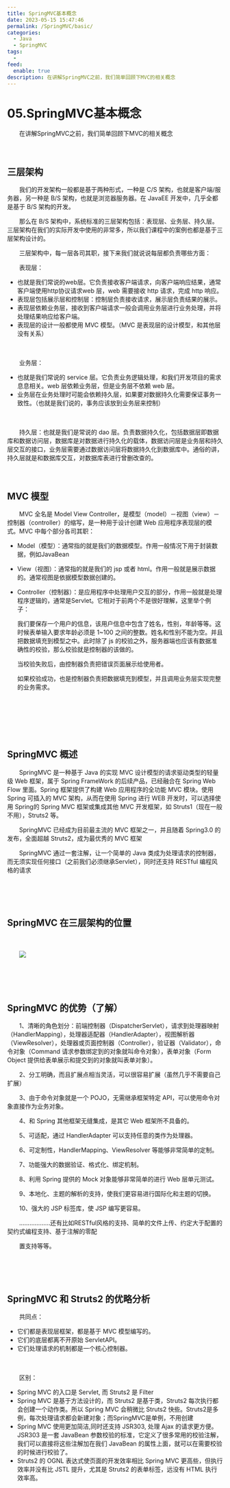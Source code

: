 ```yaml
---
title: SpringMVC基本概念
date: 2023-05-15 15:47:46
permalink: /SpringMVC/basic/
categories:
  - Java
  - SpringMVC
tags:
  - 
feed:
  enable: true
description: 在讲解SpringMVC之前，我们简单回顾下MVC的相关概念
---
```

# 05.SpringMVC基本概念

　　在讲解SpringMVC之前，我们简单回顾下MVC的相关概念
<!-- more -->
　　‍

## 三层架构

　　我们的开发架构一般都是基于两种形式，一种是 C/S 架构，也就是客户端/服务器，另一种是 B/S 架构，也就是浏览器服务器。在 JavaEE 开发中，几乎全都是基于 B/S 架构的开发。

　　那么在 B/S 架构中，系统标准的三层架构包括：表现层、业务层、持久层。三层架构在我们的实际开发中使用的非常多，所以我们课程中的案例也都是基于三层架构设计的。

　　三层架构中，每一层各司其职，接下来我们就说说每层都负责哪些方面：

　　表现层：

* 也就是我们常说的web层。它负责接收客户端请求，向客户端响应结果，通常客户端使用http协议请求web 层，web 需要接收 http 请求，完成 http 响应。
* 表现层包括展示层和控制层：控制层负责接收请求，展示层负责结果的展示。
* 表现层依赖业务层，接收到客户端请求一般会调用业务层进行业务处理，并将处理结果响应给客户端。
* 表现层的设计一般都使用 MVC 模型。（MVC 是表现层的设计模型，和其他层没有关系）

　　‍

　　业务层：

* 也就是我们常说的 service 层。它负责业务逻辑处理，和我们开发项目的需求息息相关。web 层依赖业务层，但是业务层不依赖 web 层。
* 业务层在业务处理时可能会依赖持久层，如果要对数据持久化需要保证事务一致性。（也就是我们说的，事务应该放到业务层来控制）

　　‍

　　持久层：也就是我们是常说的 dao 层。负责数据持久化，包括数据层即数据库和数据访问层，数据库是对数据进行持久化的载体，数据访问层是业务层和持久层交互的接口，业务层需要通过数据访问层将数据持久化到数据库中。通俗的讲，持久层就是和数据库交互，对数据库表进行曾删改查的。

　　‍

## MVC 模型

　　MVC 全名是 Model View Controller，是模型（model）－视图（view）－控制器（controller）的缩写，是一种用于设计创建 Web 应用程序表现层的模式。MVC 中每个部分各司其职：

* Model（模型）：通常指的就是我们的数据模型。作用一般情况下用于封装数据，例如JavaBean
* View（视图）：通常指的就是我们的 jsp 或者 html。作用一般就是展示数据的。通常视图是依据模型数据创建的。
* Controller（控制器）：是应用程序中处理用户交互的部分，作用一般就是处理程序逻辑的，通常是Servlet。它相对于前两个不是很好理解，这里举个例子：

  我们要保存一个用户的信息，该用户信息中包含了姓名，性别，年龄等等。这时候表单输入要求年龄必须是 1~100 之间的整数。姓名和性别不能为空。并且把数据填充到模型之中。此时除了 js 的校验之外，服务器端也应该有数据准确性的校验，那么校验就是控制器的该做的。

  当校验失败后，由控制器负责把错误页面展示给使用者。

  如果校验成功，也是控制器负责把数据填充到模型，并且调用业务层实现完整的业务需求。

　　‍

　　‍

　　‍

## SpringMVC 概述

　　SpringMVC 是一种基于 Java 的实现 MVC 设计模型的请求驱动类型的轻量级 Web 框架，属于 Spring FrameWork 的后续产品，已经融合在 Spring Web Flow 里面。Spring 框架提供了构建 Web 应用程序的全功能 MVC 模块。使用 Spring 可插入的 MVC 架构，从而在使用 Spring 进行 WEB 开发时，可以选择使用 Spring的 Spring MVC 框架或集成其他 MVC 开发框架，如 Struts1（现在一般不用），Struts2 等。

　　SpringMVC 已经成为目前最主流的 MVC 框架之一，并且随着 Spring3.0 的发布，全面超越 Struts2，成为最优秀的 MVC 框架

　　SpringMVC 通过一套注解，让一个简单的 Java 类成为处理请求的控制器，而无须实现任何接口（之前我们必须继承Servlet），同时还支持 RESTful 编程风格的请求

　　‍

　　‍

## SpringMVC 在三层架构的位置

　　‍

　　![](https://image.peterjxl.com/blog/image-20200116103326280.png)

　　‍

　　‍

## SpringMVC 的优势（了解）

　　1、清晰的角色划分：前端控制器（DispatcherServlet），请求到处理器映射（HandlerMapping），处理器适配器（HandlerAdapter），视图解析器（ViewResolver），处理器或页面控制器（Controller），验证器（Validator），命令对象（Command 请求参数绑定到的对象就叫命令对象），表单对象（Form Object 提供给表单展示和提交到的对象就叫表单对象）。

　　2、分工明确，而且扩展点相当灵活，可以很容易扩展（虽然几乎不需要自己扩展）

　　3、由于命令对象就是一个 POJO，无需继承框架特定 API，可以使用命令对象直接作为业务对象。

　　4、和 Spring 其他框架无缝集成，是其它 Web 框架所不具备的。

　　5、可适配，通过 HandlerAdapter 可以支持任意的类作为处理器。

　　6、可定制性，HandlerMapping、ViewResolver 等能够非常简单的定制。

　　7、功能强大的数据验证、格式化、绑定机制。

　　8、利用 Spring 提供的 Mock 对象能够非常简单的进行 Web 层单元测试。

　　9、本地化、主题的解析的支持，使我们更容易进行国际化和主题的切换。

　　10、强大的 JSP 标签库，使 JSP 编写更容易。

　　………………还有比如RESTful风格的支持、简单的文件上传、约定大于配置的契约式编程支持、基于注解的零配

　　置支持等等。

　　‍

　　‍

## SpringMVC 和 Struts2 的优略分析

　　共同点：

* 它们都是表现层框架，都是基于 MVC 模型编写的。
* 它们的底层都离不开原始 ServletAPI。
* 它们处理请求的机制都是一个核心控制器。

　　‍

　　区别：

* Spring MVC 的入口是 Servlet, 而 Struts2 是 Filter
* Spring MVC 是基于方法设计的，而 Struts2 是基于类，Struts2 每次执行都会创建一个动作类。所以 Spring MVC 会稍微比 Struts2 快些。Struts2是多例，每次处理请求都会新建对象；而SpringMVC是单例，不用创建
* Spring MVC 使用更加简洁,同时还支持 JSR303, 处理 Ajax 的请求更方便。JSR303 是一套 JavaBean 参数校验的标准，它定义了很多常用的校验注解，我们可以直接将这些注解加在我们 JavaBean 的属性上面，就可以在需要校验的时候进行校验了。
* Struts2 的 OGNL 表达式使页面的开发效率相比 Spring MVC 更高些，但执行效率并没有比 JSTL 提升，尤其是 Struts2 的表单标签，远没有 HTML 执行效率高。

　　‍

　　‍

　　‍
